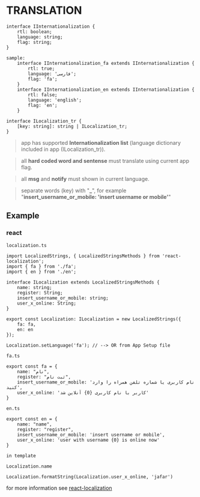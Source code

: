 # TRANSLATION

```
interface IInternationalization {
    rtl: boolean;
    language: string;
    flag: string;
}

sample:
    interface IInternationalization_fa extends IInternationalization {
        rtl: true;
        language: 'فارسی';
        flag: 'fa';
    }
    interface IInternationalization_en extends IInternationalization {
        rtl: false;
        language: 'english';
        flag: 'en';
    }
```

```
interface ILocalization_tr {
    [key: string]: string | ILocalization_tr;
}
```

> app has supported **Internationalization list** (language dictionary included in app (ILocalization_tr)).

> all **hard coded word and sentense** must translate using current app flag.

> all **msg** and **notify** must shown in current language.

> separate words (key) with "**_**", for example "**insert_username_or_mobile: 'insert username or mobile'**"

## Example

### react

```localization.ts```

```
import LocalizedStrings, { LocalizedStringsMethods } from 'react-localization';
import { fa } from './fa';
import { en } from './en';

interface ILocalization extends LocalizedStringsMethods {
    name: string;
    register: String;
    insert_username_or_mobile: string;
    user_x_online: String;
}

export const Localization: ILocalization = new LocalizedStrings({
    fa: fa,
    en: en
});

Localization.setLanguage('fa'); // --> OR from App Setup file
```

```fa.ts```
```
export const fa = {
    name: "نام",
    register: "ثبت نام",
    insert_username_or_mobile: 'نام کاربری یا شماره تلفن همراه را وارد کنید',
    user_x_online: 'کاربر با نام کاربری {0} آنلاین شد'
}
```

```en.ts```
```
export const en = {
    name: "name",
    register: "register",
    insert_username_or_mobile: 'insert username or mobile',
    user_x_online: 'user with username {0} is online now'
}
```

```in template```

```Localization.name```

```Localization.formatString(Localization.user_x_online, 'jafar')```

for more information see [react-localization](https://www.npmjs.com/package/react-localization)
